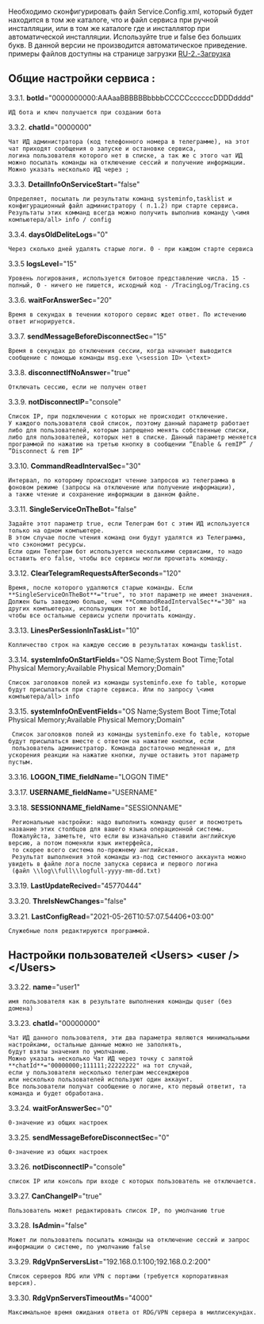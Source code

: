 Необходимо сконфигурировать файл Service.Config.xml, который будет находится в том же каталоге, что и файл сервиса при ручной инсталляции, или в том же каталоге где и инсталлятор при автоматической инсталляции.
Используйте true и false без больших букв.  В данной версии не производится автоматическое приведение.
примеры файлов доступны на странице загрузки [RU-2.-Загрузка](https://github.com/Constantine-SRV/ServiceLogonMultifactor/wiki/RU-2.-Загрузка)
    
## Общие настройки сервиса <ServiceConfig/>:

3.3.1.  **botId**="0000000000:AAAaaBBBBBBbbbbCCCCCccccccDDDDdddd"

    ИД бота и ключ получается при создании бота

3.3.2.  **chatId**="0000000"
    
    Чат ИД администратора (код телефонного номера в телеграмме), на этот чат приходят сообщения о запуске и остановке сервиса, 
    логина пользователя которого нет в списке, а так же с этого чат ИД можно посылать команды на отключение сессий и получение информации. 
    Можно указать несколько ИД через ;

3.3.3.  **DetailInfoOnServiceStart**="false"

    Определяет, посылать ли результаты команд systeminfo,tasklist и конфигурационный файл администратору ( п.1.2) при старте сервиса.
    Результаты этих комманд всегда можно получить выполнив команду \<имя компьютера/all> info / config

3.3.4.  **daysOldDeliteLogs**="0"

    Через сколько дней удалять старые логи. 0 - при каждом старте сервиса

3.3.5  **logsLevel**="15"
   
    Уровень логирования, используется битовое представление числа. 15 - полный, 0 - ничего не пишется, исходный код - /TracingLog/Tracing.cs
 
3.3.6.  **waitForAnswerSec**="20"

    Время в секундах в течении которого сервис ждет ответ. По истечению ответ игнорируется.

3.3.7.  **sendMessageBeforeDisconnectSec**="15"

    Время в секундах до отключения сессии, когда начинает выводится сообщение с помощью команды msg.exe \<session ID> \<text>

3.3.8.  **disconnectIfNoAnswer**="true"

    Отключать сессию, если не получен ответ

3.3.9.  **notDisconnectIP**="console"

    Список IP, при подключении с которых не происходит отключение. 
    У каждого пользователя свой список, поэтому данный параметр работает либо для пользователей, которым запрещено менять собственные списки, либо для пользователей, которых нет в списке. Данный параметр меняется  программой по нажатию на третью кнопку в сообщении “Enable & remIP” / ”Disconnect & rem IP”

3.3.10.  **CommandReadIntervalSec**="30"

    Интервал, по которому происходит чтение запросов из телеграмма в  фоновом режиме (запросы на отключение или получение информации), 
    а также чтение и сохранение информации в данном файле.

3.3.11. **SingleServiceOnTheBot**="false"

    Задайте этот параметр true, если Телеграм бот с этим ИД используется только на одном компьютере. 
    В этом случае после чтения команд они будут удалятся из Телеграмма, что сэкономит ресурсы. 
    Если один Телеграм бот используется несколькими сервисами, то надо оставить его false, чтобы все сервисы могли прочитать команду.

3.3.12. **ClearTelegramRequestsAfterSeconds**="120"

    Время, после которого удаляются старые команды. Если **SingleServiceOnTheBot**="true", то этот параметр не имеет значения. 
    Должен быть заведомо больше, чем **CommandReadIntervalSec**="30" на других компьютерах, использующих тот же botId, 
    чтобы все остальные сервисы успели прочитать команду.

3.3.13. **LinesPerSessionInTaskList**="10"
    
    Колличество строк на каждую сессию в результатах команды tasklist.

3.3.14. **systemInfoOnStartFields**="OS Name;System Boot Time;Total Physical Memory;Available Physical Memory;Domain"
    
    Список заголовков полей из команды systeminfo.exe fo table, которые будут присылаться при старте сервиса. Или по запросу \<имя компьютера/all> info

3.3.15. **systemInfoOnEventFields**="OS Name;System Boot Time;Total Physical Memory;Available Physical Memory;Domain"
    
     Список заголовков полей из команды systeminfo.exe fo table, которые будут присылаться вместе с ответом на нажатие кнопки, если
     пользователь администратор. Команда достаточно медленная и, для ускорения реакции на нажатие кнопки, лучше оставить этот параметр пустым.

3.3.16. **LOGON_TIME**\_**fieldName**="LOGON TIME"

3.3.17. **USERNAME_fieldName**="USERNAME"

3.3.18. **SESSIONNAME_fieldName**="SESSIONNAME"

     Региональные настройки: надо выполнить команду quser и посмотреть название этих столбцов для вашего языка операционной системы.
     Пожалуйста, заметьте, что если вы изначально ставили английскую версию, а потом поменяли язык интерфейса, 
     то скорее всего система по-прежнему английская. 
     Результат выполнения этой команды из-под системного аккаунта можно увидеть в файле лога после запуска сервиса и первого логина
     (файл \\log\\full\\logfull-yyyy-mm-dd.txt)

3.3.19. **LastUpdateRecived**="45770444"

3.3.20. **ThreIsNewChanges**="false"

3.3.21. **LastConfigRead**="2021-05-26T10:57:07.54406+03:00"

    Служебные поля редактируются программой.

## Настройки пользователей \<Users> \<user /> \</Users></span>

3.3.22.  **name**="user1"

    имя пользователя как в результате выполнения команды quser (без домена)

3.3.23.  **chatId**="00000000"

    Чат ИД данного пользователя, эти два параметра являются минимальными настройками, остальные данные можно не заполнять, 
    будут взяты значения по умолчанию.
    Можно указать несколько Чат ИД через точку с запятой **chatId**="00000000;111111;22222222" на тот случай, 
    если у пользователя несколько телеграм мессенджеров 
    или несколько пользователей используют один аккаунт. 
    Все пользователи получат сообщение о логине, кто первый ответит, та команда и будет обработана.

3.3.24.  **waitForAnswerSec**="0" 

    0-значение из общих настроек

3.3.25.  **sendMessageBeforeDisconnectSec**="0" 

    0-значение из общих настроек

3.3.26.  **notDisconnectIP**="console" 

    список IP или консоль при входе с которых пользователь не отключается.

3.3.27. **CanChangeIP**="true"
     
    Пользователь может редактировать список IP, по умолчанию true

3.3.28.  **IsAdmin**="false"

    Может ли пользователь посылать команды на отключение сессий и запрос информации о системе, по умолчанию false

3.3.29.   **RdgVpnServersList**="192.168.0.1:100;192.168.0.2:200"

    Список серверов RDG или VPN с портами (требуется корпоративная версия).

3.3.30.   **RdgVpnServersTimeoutMs**="4000"

    Максимальное время ожидания ответа от RDG/VPN сервера в миллисекундах.
